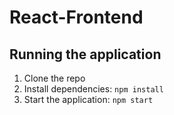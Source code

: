 # React-Frontend

## Running the application

1. Clone the repo
2. Install dependencies: `npm install`
3. Start the application: `npm start`


